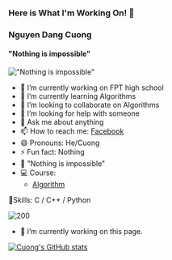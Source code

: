 ### Here is What I'm Working On! 👋


### Nguyen Dang Cuong
#### "Nothing is impossible"
!["Nothing is impossible"](https://images-wixmp-ed30a86b8c4ca887773594c2.wixmp.com/f/41180a69-dbbc-4bee-aa53-79a7dbf902d1/dcsrueg-b494b4da-d619-4dee-b5fd-766d8ffc55a1.jpg?token=eyJ0eXAiOiJKV1QiLCJhbGciOiJIUzI1NiJ9.eyJzdWIiOiJ1cm46YXBwOjdlMGQxODg5ODIyNjQzNzNhNWYwZDQxNWVhMGQyNmUwIiwiaXNzIjoidXJuOmFwcDo3ZTBkMTg4OTgyMjY0MzczYTVmMGQ0MTVlYTBkMjZlMCIsIm9iaiI6W1t7InBhdGgiOiJcL2ZcLzQxMTgwYTY5LWRiYmMtNGJlZS1hYTUzLTc5YTdkYmY5MDJkMVwvZGNzcnVlZy1iNDk0YjRkYS1kNjE5LTRkZWUtYjVmZC03NjZkOGZmYzU1YTEuanBnIn1dXSwiYXVkIjpbInVybjpzZXJ2aWNlOmZpbGUuZG93bmxvYWQiXX0.Z9Mepve9Mfg2W7MLAh7Xfyr7E2CAQQ5S6ioxdU0jlLI)

- 🔭 I’m currently working on FPT high school
- 🌱 I’m currently learning Algorithms
- 👯 I’m looking to collaborate on Algorithms
- 🤔 I’m looking for help with someone
- 💬 Ask me about anything
- 📫 How to reach me: [Facebook](https://www.facebook.com/in4.koi/) 
- 😄 Pronouns: He/Cuong
- ⚡ Fun fact: Nothing
- 🦾 "Nothing is impossible"
- 💻 Course:
  -  [Algorithm](https://github.com/in4koi/Algorithms-and-Data-structures)

🌟Skills: C / C++ / Python





![200](https://user-images.githubusercontent.com/90945209/144746405-99ef148f-10cb-45fe-8f71-453e062630f7.gif)


- 🔭 I’m currently working on this page. 


[![Cuong's GitHub stats](https://github-readme-stats.vercel.app/api?username=in4koi)](https://github.com/anuraghazra/github-readme-stats)

